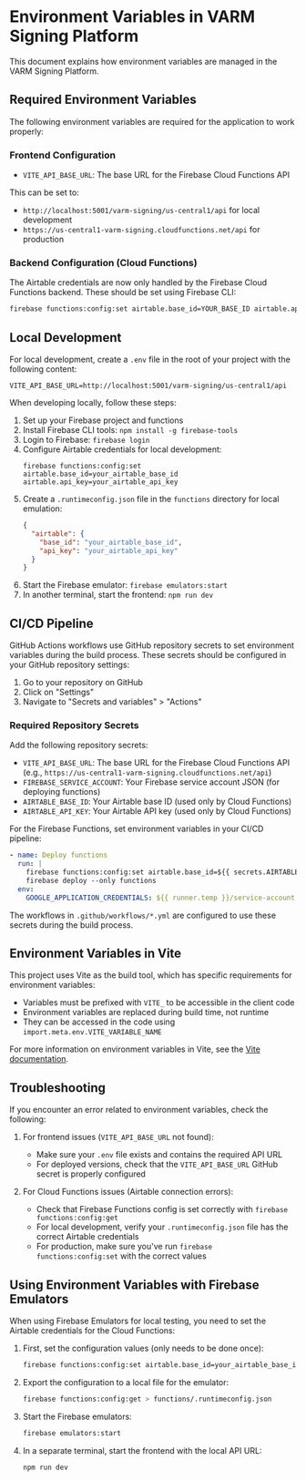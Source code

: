 # Environment Variables in VARM Signing Platform

This document explains how environment variables are managed in the VARM Signing Platform.

## Required Environment Variables

The following environment variables are required for the application to work properly:

### Frontend Configuration
- `VITE_API_BASE_URL`: The base URL for the Firebase Cloud Functions API

This can be set to:
- `http://localhost:5001/varm-signing/us-central1/api` for local development
- `https://us-central1-varm-signing.cloudfunctions.net/api` for production

### Backend Configuration (Cloud Functions)
The Airtable credentials are now only handled by the Firebase Cloud Functions backend.
These should be set using Firebase CLI:

```bash
firebase functions:config:set airtable.base_id=YOUR_BASE_ID airtable.api_key=YOUR_API_KEY
```

## Local Development

For local development, create a `.env` file in the root of your project with the following content:

```
VITE_API_BASE_URL=http://localhost:5001/varm-signing/us-central1/api
```

When developing locally, follow these steps:

1. Set up your Firebase project and functions
2. Install Firebase CLI tools: `npm install -g firebase-tools`
3. Login to Firebase: `firebase login`
4. Configure Airtable credentials for local development:
   ```
   firebase functions:config:set airtable.base_id=your_airtable_base_id airtable.api_key=your_airtable_api_key
   ```
5. Create a `.runtimeconfig.json` file in the `functions` directory for local emulation:
   ```json
   {
     "airtable": {
       "base_id": "your_airtable_base_id",
       "api_key": "your_airtable_api_key"
     }
   }
   ```
6. Start the Firebase emulator: `firebase emulators:start`
7. In another terminal, start the frontend: `npm run dev`

## CI/CD Pipeline

GitHub Actions workflows use GitHub repository secrets to set environment variables during the build process. These secrets should be configured in your GitHub repository settings:

1. Go to your repository on GitHub
2. Click on "Settings"
3. Navigate to "Secrets and variables" > "Actions"

### Required Repository Secrets

Add the following repository secrets:
   - `VITE_API_BASE_URL`: The base URL for the Firebase Cloud Functions API (e.g., `https://us-central1-varm-signing.cloudfunctions.net/api`)
   - `FIREBASE_SERVICE_ACCOUNT`: Your Firebase service account JSON (for deploying functions)
   - `AIRTABLE_BASE_ID`: Your Airtable base ID (used only by Cloud Functions)
   - `AIRTABLE_API_KEY`: Your Airtable API key (used only by Cloud Functions)

For the Firebase Functions, set environment variables in your CI/CD pipeline:

```yaml
- name: Deploy functions
  run: |
    firebase functions:config:set airtable.base_id=${{ secrets.AIRTABLE_BASE_ID }} airtable.api_key=${{ secrets.AIRTABLE_API_KEY }}
    firebase deploy --only functions
  env:
    GOOGLE_APPLICATION_CREDENTIALS: ${{ runner.temp }}/service-account.json
```

The workflows in `.github/workflows/*.yml` are configured to use these secrets during the build process.

## Environment Variables in Vite

This project uses Vite as the build tool, which has specific requirements for environment variables:

- Variables must be prefixed with `VITE_` to be accessible in the client code
- Environment variables are replaced during build time, not runtime
- They can be accessed in the code using `import.meta.env.VITE_VARIABLE_NAME`

For more information on environment variables in Vite, see the [Vite documentation](https://vitejs.dev/guide/env-and-mode.html).

## Troubleshooting

If you encounter an error related to environment variables, check the following:

1. For frontend issues (`VITE_API_BASE_URL` not found):
   - Make sure your `.env` file exists and contains the required API URL
   - For deployed versions, check that the `VITE_API_BASE_URL` GitHub secret is properly configured

2. For Cloud Functions issues (Airtable connection errors):
   - Check that Firebase Functions config is set correctly with `firebase functions:config:get`
   - For local development, verify your `.runtimeconfig.json` file has the correct Airtable credentials
   - For production, make sure you've run `firebase functions:config:set` with the correct values

## Using Environment Variables with Firebase Emulators

When using Firebase Emulators for local testing, you need to set the Airtable credentials for the Cloud Functions:

1. First, set the configuration values (only needs to be done once):
   ```bash
   firebase functions:config:set airtable.base_id=your_airtable_base_id airtable.api_key=your_airtable_api_key
   ```

2. Export the configuration to a local file for the emulator:
   ```bash
   firebase functions:config:get > functions/.runtimeconfig.json
   ```

3. Start the Firebase emulators:
   ```bash
   firebase emulators:start
   ```

4. In a separate terminal, start the frontend with the local API URL:
   ```bash
   npm run dev
   ```
